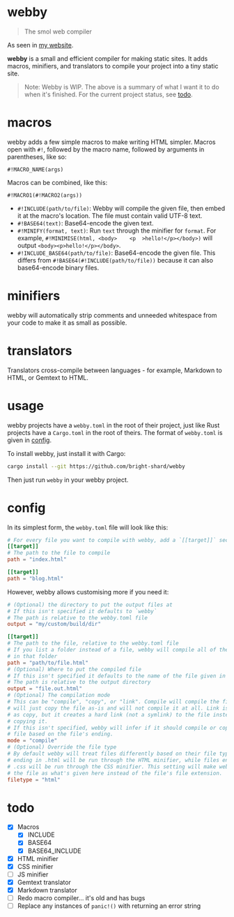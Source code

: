 # webby

> The smol web compiler

As seen in [my website](https://github.com/bright-shard/website).

**webby** is a small and efficient compiler for making static sites. It adds macros, minifiers, and translators to compile your project into a tiny static site.

> Note: Webby is WIP. The above is a summary of what I want it to do when it's finished. For the current project status, see [todo](#todo).

# macros

webby adds a few simple macros to make writing HTML simpler. Macros open with `#!`, followed by the macro name, followed by arguments in parentheses, like so:

```
#!MACRO_NAME(args)
```

Macros can be combined, like this:

```
#!MACRO1(#!MACRO2(args))
```

- `#!INCLUDE(path/to/file)`: Webby will compile the given file, then embed it at the macro's location. The file must contain valid UTF-8 text.
- `#!BASE64(text)`: Base64-encode the given text.
- `#!MINIFY(format, text)`: Run `text` through the minifier for `format`. For example, `#!MINIMISE(html, <body>    <p  >hello!</p></body>)` will output `<body><p>hello!</p></body>`.
- `#!INCLUDE_BASE64(path/to/file)`: Base64-encode the given file. This differs from `#!BASE64(#!INCLUDE(path/to/file))` because it can also base64-encode binary files.

# minifiers

webby will automatically strip comments and unneeded whitespace from your code to make it as small as possible.

# translators

Translators cross-compile between languages - for example, Markdown to HTML, or Gemtext to HTML.



# usage

webby projects have a `webby.toml` in the root of their project, just like Rust projects have a `Cargo.toml` in the root of theirs. The format of `webby.toml` is given in [config](#config).

To install webby, just install it with Cargo:

```sh
cargo install --git https://github.com/bright-shard/webby
```

Then just run `webby` in your webby project.

# config

In its simplest form, the `webby.toml` file will look like this:

```toml
# For every file you want to compile with webby, add a `[[target]]` section
[[target]]
# The path to the file to compile
path = "index.html"

[[target]]
path = "blog.html"
```

However, webby allows customising more if you need it:

```toml
# (Optional) the directory to put the output files at
# If this isn't specified it defaults to `webby`
# The path is relative to the webby.toml file
output = "my/custom/build/dir"

[[target]]
# The path to the file, relative to the webby.toml file
# If you list a folder instead of a file, webby will compile all of the files
# in that folder
path = "path/to/file.html"
# (Optional) Where to put the compiled file
# If this isn't specified it defaults to the name of the file given in path
# The path is relative to the output directory
output = "file.out.html"
# (Optional) The compilation mode
# This can be "compile", "copy", or "link". Compile will compile the file. Copy
# will just copy the file as-is and will not compile it at all. Link is the same
# as copy, but it creates a hard link (not a symlink) to the file instead of
# copying it.
# If this isn't specified, webby will infer if it should compile or copy the
# file based on the file's ending.
mode = "compile"
# (Optional) Override the file type
# By default webby will treat files differently based on their file type. Files
# ending in .html will be run through the HTML minifier, while files ending in
# .css will be run through the CSS minifier. This setting will make webby treat
# the file as what's given here instead of the file's file extension.
filetype = "html"
```

# todo

- [x] Macros
  - [x] INCLUDE
  - [x] BASE64
  - [x] BASE64_INCLUDE
- [x] HTML minifier
- [x] CSS minifier
- [ ] JS minifier
- [x] Gemtext translator
- [x] Markdown translator
- [ ] Redo macro compiler... it's old and has bugs
- [ ] Replace any instances of `panic!()` with returning an error string
